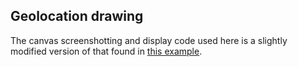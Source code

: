 ## Geolocation drawing

The canvas screenshotting and display code used here is a slightly modified version of that found in [this example](140.129.19.123/elmer/Canvas/).
